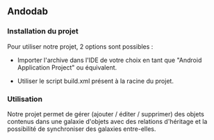 ## Andodab

### Installation du projet

Pour utiliser notre projet, 2 options sont possibles :

- Importer l'archive dans l'IDE de votre choix en tant que "Android Application Project" ou équivalent.

- Utiliser le script build.xml présent à la racine du projet.

### Utilisation

Notre projet permet de gérer (ajouter / éditer / supprimer) des objets contenus dans une galaxie d'objets avec des relations d'héritage et la possibilité de synchroniser des galaxies entre-elles.


